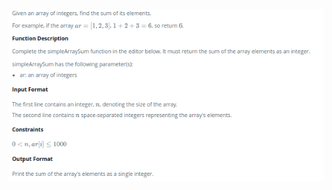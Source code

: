 ![SimpleArraySum.png](https://github.com/Archeeyadav/Season-1-JAVA-Programs/blob/master/SimpleArraySum/SimpleArraySum.png)
